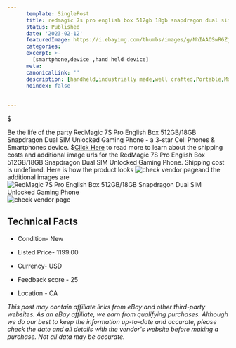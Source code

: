 ```yaml
---
      template: SinglePost
      title: redmagic 7s pro english box 512gb 18gb snapdragon dual sim unlocked gaming phone
      status: Published
      date: '2023-02-12'
      featuredImage: https://i.ebayimg.com/thumbs/images/g/NhIAAOSwR6ZjVtBD/s-l225.jpg
      categories: 
      excerpt: >-
        [smartphone,device ,hand held device]
      meta:
      canonicalLink: ''
      description: [handheld,industrially made,well crafted,Portable,Mobile,Compact,Convenient,Lightweight,Maneuverable,Man-portable,Miniature,Carriable,Hand-held,Light,Holdable,Transportable,Mobile device,Pocket-sized,On-the-go,Wireless,Cordless,Compact size,Convenient size, smartphone,device ,hand held device]
      noindex: false
      
        
---
```

$

Be the life of the party RedMagic 7S Pro English Box 512GB/18GB Snapdragon Dual SIM Unlocked Gaming Phone - a 3-star Cell Phones & Smartphones device.
$[Click Here](https://www.ebay.com/itm/204131003361?hash=item2f8727ebe1%3Ag%3ANhIAAOSwR6ZjVtBD&mkevt=1&mkcid=1&mkrid=711-53200-19255-0&campid=%253CePNCampaignId%253E&customid=%253CreferenceId%253E&toolid=10049) to read more to learn about the shipping costs and additional image urls for the RedMagic 7S Pro English Box 512GB/18GB Snapdragon Dual SIM Unlocked Gaming Phone. Shipping cost is undefined. Here is how the product looks ![check vendor page](https://i.ebayimg.com/thumbs/images/g/NhIAAOSwR6ZjVtBD/s-l225.jpg)and the additional images are![RedMagic 7S Pro English Box 512GB/18GB Snapdragon Dual SIM Unlocked Gaming Phone](https://i.ebayimg.com/images/g/NhIAAOSwR6ZjVtBD/s-l1200.jpg)![check vendor page](https://origin-galleryplus.ebayimg.com/ws/web/204131003361_2_0_1/225x225.jpg)



 ## Technical Facts 



     
      

 - Condition- New 


      

 - Listed Price- 1199.00 


      

 - Currency- USD 


      

 - Feedback score - 25 


      

 - Location - CA 


      
      

 *_This post may contain affiliate links from eBay and other third-party websites. As an eBay affiliate, we earn from qualifying purchases. Although we do our best to keep the information up-to-date and accurate, please check the date and all details with the vendor's website before making a purchase. Not all data may be accurate._*






